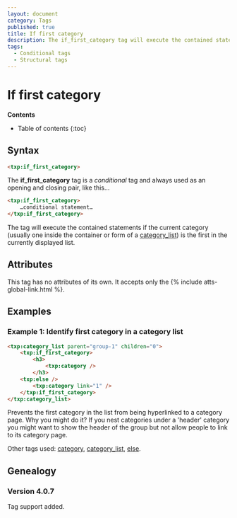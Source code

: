 ```yaml
---
layout: document
category: Tags
published: true
title: If first category
description: The if_first_category tag will execute the contained statements if the current category is the first in the list.
tags:
  - Conditional tags
  - Structural tags
---
```


# If first category

**Contents**

* Table of contents
{:toc}

## Syntax

~~~ html
<txp:if_first_category>
~~~

The **if_first_category** tag is a *conditional* tag and always used as an opening and closing pair, like this…

~~~ html
<txp:if_first_category>
    …conditional statement…
</txp:if_first_category>
~~~

The tag will execute the contained statements if the current category (usually one inside the container or form of a [category_list](/tags/category_list)) is the first in the currently displayed list.

## Attributes

This tag has no attributes of its own. It accepts only the {% include atts-global-link.html %}.

## Examples

### Example 1: Identify first category in a category list

~~~ html
<txp:category_list parent="group-1" children="0">
    <txp:if_first_category>
        <h3>
            <txp:category />
        </h3>
    <txp:else />
        <txp:category link="1" />
    </txp:if_first_category>
</txp:category_list>
~~~

Prevents the first category in the list from being hyperlinked to a category page. Why you might do it? If you nest categories under a 'header' category you might want to show the header of the group but not allow people to link to its category page.

Other tags used: [category](/tags/category), [category_list](/tags/category_list), [else](/tags/else).

## Genealogy

### Version 4.0.7

Tag support added.
